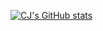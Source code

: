 [![CJ's GitHub stats](https://github-readme-stats.vercel.app/api?username=cjdeclaro)](https://github.com/anuraghazra/github-readme-stats)
